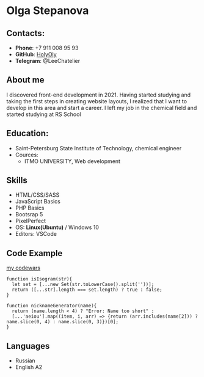 # Olga Stepanova

## Contacts:
* **Phone**: +7 911 008 95 93
* **GitHub**: [HolyOly](https://github.com/HolyOly) 
* **Telegram**: @LeeChatelier

## About me
 I discovered front-end development in 2021. Having started studying and taking the first steps in creating website layouts, I realized that I want to develop in this area and start a career. I left my job in the chemical field and started studying at RS School

## Education: 
 * Saint-Petersburg State Institute of Technology, chemical engineer 
 * Cources: 
     + ITMO UNIVERSITY, Web development

## Skills

* HTML/CSS/SASS
* JavaScript Basics
* PHP Basics
* Bootsrap 5
* PixelPerfect
* OS: **Linux(Ubuntu)** / Windows 10
* Editors: VSCode


## Code Example 
[my codewars](https://www.codewars.com/users/HolyOly) 
```
function isIsogram(str){
  let set = [...new Set(str.toLowerCase().split(''))];
  return ([...str].length === set.length) ? true : false;
}
```
```
function nicknameGenerator(name){
  return (name.length < 4) ? "Error: Name too short" : 
  [...'aeiou'].map((item, i, arr) => {return (arr.includes(name[2])) ? name.slice(0, 4) : name.slice(0, 3)})[0];
}
```
## Languages
* Russian
* English A2